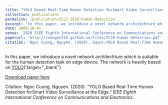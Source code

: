 ```yaml
---
title: "YOLO Based Real-Time Human Detection forSmart Video Surveillance at the Edge"
collection: publications
permalink: /publication/ICC2-2020-human-detection
excerpt: 'In this paper, we introduce a novel network architechture which is suitable for the human detection task on edge device. The network is heavily based on YOLO'
date: 2009-10-01
venue: '2020 IEEE Eighth International Conference on Communications and Electronics'
paperurl: 'http://cuongnn218.github.io/files/ICCE-human-detection.pdf'
citation: 'Ngoc Cuong, Nguyen. (2020). &quot;YOLO Based Real-Time Human Detection forSmart Video Surveillance at the Edge.&quot; <i>IEEE Eighth International Conference on Communications and Electronics</i>.'
---
```

In this paper, we introduce a novel network architechture which is suitable for the human detection task on edge device. The network is heavily based on [YOLO](https://arxiv.org/abs/1612.08242){:target="_blank"}

[Download paper here](http://cuongnn218.github.io/files/ICCE-human-detection.pdf)

Citation: Ngoc Cuong, Nguyen. (2020). "YOLO Based Real-Time Human Detection forSmart Video Surveillance at the Edge." <i>IEEE Eighth International Conference on Communications and Electronics</i>.